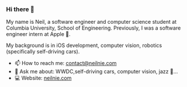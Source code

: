### Hi there 👋

My name is Neil, a software engineer and computer science student at Columbia University, School of Engineering. Previously, I was a software engineer intern at Apple 🍎. 

My background is in iOS development, computer vision, robotics (specifically self-driving cars).

- 📫 How to reach me: contact@neilnie.com
- 💬 Ask me about: WWDC,self-driving cars, computer vision, jazz 🎷...
- 💻 Website: [neilnie.com](neilnie.com)

<!--
**NeilNie/NeilNie** is a ✨ _special_ ✨ repository because its `README.md` (this file) appears on your GitHub profile.

Here are some ideas to get you started:

- 🔭 I’m currently working on ...
- 🌱 I’m currently learning ...
- 👯 I’m looking to collaborate on ...
- 🤔 I’m looking for help with ...
- 💬 Ask me about ...
- 📫 How to reach me: ...
- 😄 Pronouns: ...
- ⚡ Fun fact: ...
-->

